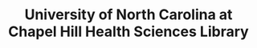 ---
layout: repo
title: "University of North Carolina at Chapel Hill Health Sciences Library"
id: 5310
permalink: repos/5310/
---